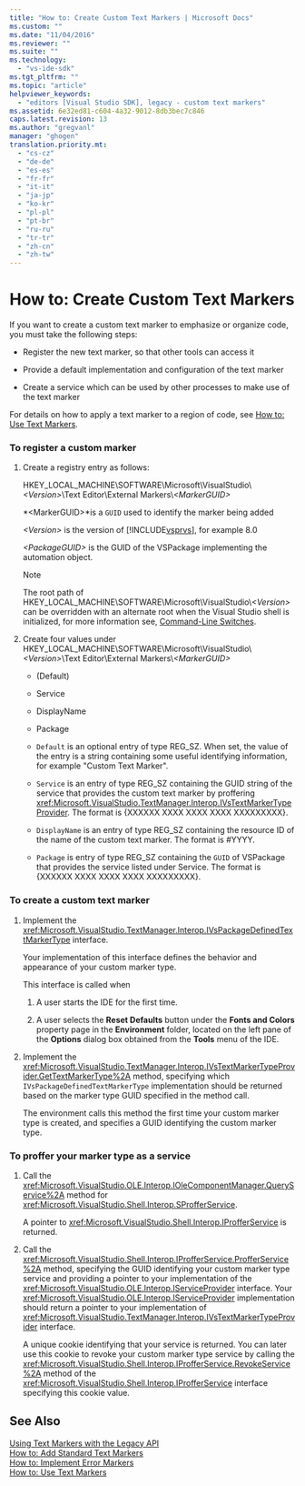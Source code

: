 ```yaml
---
title: "How to: Create Custom Text Markers | Microsoft Docs"
ms.custom: ""
ms.date: "11/04/2016"
ms.reviewer: ""
ms.suite: ""
ms.technology: 
  - "vs-ide-sdk"
ms.tgt_pltfrm: ""
ms.topic: "article"
helpviewer_keywords: 
  - "editors [Visual Studio SDK], legacy - custom text markers"
ms.assetid: 6e32ed81-c604-4a32-9012-8db3bec7c846
caps.latest.revision: 13
ms.author: "gregvanl"
manager: "ghogen"
translation.priority.mt: 
  - "cs-cz"
  - "de-de"
  - "es-es"
  - "fr-fr"
  - "it-it"
  - "ja-jp"
  - "ko-kr"
  - "pl-pl"
  - "pt-br"
  - "ru-ru"
  - "tr-tr"
  - "zh-cn"
  - "zh-tw"
---
```

# How to: Create Custom Text Markers
If you want to create a custom text marker to emphasize or organize code, you must take the following steps:  
  
-   Register the new text marker, so that other tools can access it  
  
-   Provide a default implementation and configuration of the text marker  
  
-   Create a service which can be used by other processes to make use of the text marker  
  
 For details on how to apply a text marker to a region of code, see [How to: Use Text Markers](../extensibility/how-to-use-text-markers.md).  
  
### To register a custom marker  
  
1.  Create a registry entry as follows:  
  
     HKEY_LOCAL_MACHINE\SOFTWARE\Microsoft\VisualStudio\\*\<Version>*\Text Editor\External Markers\\*\<MarkerGUID>*  
  
     *\<MarkerGUID>*is a `GUID` used to identify the marker being added  
  
     *\<Version>* is the version of [!INCLUDE[vsprvs](../code-quality/includes/vsprvs_md.md)], for example 8.0  
  
     *\<PackageGUID>* is the GUID of the VSPackage implementing the automation object.  
  
    > [!NOTE]
    >  The root path of HKEY_LOCAL_MACHINE\SOFTWARE\Microsoft\VisualStudio\\*\<Version>* can be overridden with an alternate root when the Visual Studio shell is initialized, for more information see, [Command-Line Switches](../extensibility/command-line-switches-visual-studio-sdk.md).  
  
2.  Create four values under HKEY_LOCAL_MACHINE\SOFTWARE\Microsoft\VisualStudio\\*\<Version>*\Text Editor\External Markers\\*\<MarkerGUID>*  
  
    -   (Default)  
  
    -   Service  
  
    -   DisplayName  
  
    -   Package  
  
    -   `Default` is an optional entry of type REG_SZ. When set, the value of the entry is a string containing some useful identifying information, for example "Custom Text Marker".  
  
    -   `Service` is an entry of type REG_SZ containing the GUID string of the service that provides the custom text marker by proffering <xref:Microsoft.VisualStudio.TextManager.Interop.IVsTextMarkerTypeProvider>. The format is {XXXXXX XXXX XXXX XXXX XXXXXXXXX}.  
  
    -   `DisplayName` is an entry of type REG_SZ containing the resource ID of the name of the custom text marker. The format is #YYYY.  
  
    -   `Package` is entry of type REG_SZ containing the `GUID` of VSPackage that provides the service listed under Service. The format is {XXXXXX XXXX XXXX XXXX XXXXXXXXX}.  
  
### To create a custom text marker  
  
1.  Implement the <xref:Microsoft.VisualStudio.TextManager.Interop.IVsPackageDefinedTextMarkerType> interface.  
  
     Your implementation of this interface defines the behavior and appearance of your custom marker type.  
  
     This interface is called when  
  
    1.  A user starts the IDE for the first time.  
  
    2.  A user selects the **Reset Defaults** button under the **Fonts and Colors** property page in the **Environment** folder, located on the left pane of the **Options** dialog box obtained from the **Tools** menu of the IDE.  
  
2.  Implement the <xref:Microsoft.VisualStudio.TextManager.Interop.IVsTextMarkerTypeProvider.GetTextMarkerType%2A> method, specifying which `IVsPackageDefinedTextMarkerType` implementation should be returned based on the marker type GUID specified in the method call.  
  
     The environment calls this method the first time your custom marker type is created, and specifies a GUID identifying the custom marker type.  
  
### To proffer your marker type as a service  
  
1.  Call the <xref:Microsoft.VisualStudio.OLE.Interop.IOleComponentManager.QueryService%2A> method for <xref:Microsoft.VisualStudio.Shell.Interop.SProfferService>.  
  
     A pointer to <xref:Microsoft.VisualStudio.Shell.Interop.IProfferService> is returned.  
  
2.  Call the <xref:Microsoft.VisualStudio.Shell.Interop.IProfferService.ProfferService%2A> method, specifying the GUID identifying your custom marker type service and providing a pointer to your implementation of the <xref:Microsoft.VisualStudio.OLE.Interop.IServiceProvider> interface. Your <xref:Microsoft.VisualStudio.OLE.Interop.IServiceProvider> implementation should return a pointer to your implementation of <xref:Microsoft.VisualStudio.TextManager.Interop.IVsTextMarkerTypeProvider> interface.  
  
     A unique cookie identifying that your service is returned. You can later use this cookie to revoke your custom marker type service by calling the <xref:Microsoft.VisualStudio.Shell.Interop.IProfferService.RevokeService%2A> method of the <xref:Microsoft.VisualStudio.Shell.Interop.IProfferService> interface specifying this cookie value.  
  
## See Also  
 [Using Text Markers with the Legacy API](../extensibility/using-text-markers-with-the-legacy-api.md)   
 [How to: Add Standard Text Markers](../extensibility/how-to-add-standard-text-markers.md)   
 [How to: Implement Error Markers](../extensibility/how-to-implement-error-markers.md)   
 [How to: Use Text Markers](../extensibility/how-to-use-text-markers.md)